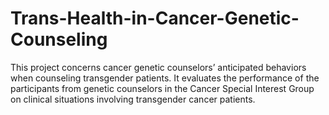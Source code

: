 # Trans-Health-in-Cancer-Genetic-Counseling
This project concerns cancer genetic counselors’ anticipated behaviors when counseling transgender patients. It evaluates the performance of the participants from genetic counselors in the Cancer Special Interest Group on clinical situations involving transgender cancer patients.
